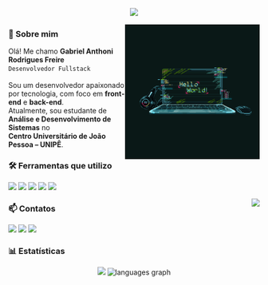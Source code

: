 <!-- Título animado -->
<p align="center">
  <img src="https://capsule-render.vercel.app/api?type=soft&height=40&color=010C06&text=Seja%20bem-vindo(a)&fontColor=57ff9f&fontSize=27&fontAlign=50&fontAlignY=53" />
</p>


<!-- Imagem -->
<img src="HelloWorld.gif" align="right" width="270" />

<!-- Apresentação -->
<h3>👋 Sobre mim</h3>

<p>
  Olá! Me chamo <strong>Gabriel Anthoni Rodrigues Freire</strong><br />
  <code>Desenvolvedor Fullstack</code><br /><br />
  Sou um desenvolvedor apaixonado por tecnologia, com foco em <strong>front-end</strong> e <strong>back-end</strong>.<br />
  Atualmente, sou estudante de <strong>Análise e Desenvolvimento de Sistemas</strong> no<br />
  <strong>Centro Universitário de João Pessoa – UNIPÊ</strong>.
</p>

<!-- Tecnologias -->
<h3>🛠️ Ferramentas que utilizo</h3>

<p align="left">
  <img src="https://skillicons.dev/icons?i=html" />
  <img src="https://skillicons.dev/icons?i=css" />
  <img src="https://skillicons.dev/icons?i=js" />
  <img src="https://skillicons.dev/icons?i=py" />
  <img src="https://skillicons.dev/icons?i=django" />
</p>

<!--  Typing -->
<img src="https://readme-typing-svg.herokuapp.com?font=Fira+Code&weight=100&pause=1000&color=57FF9F&center=true&vCenter=true&width=150&lines=Hello+World!" align="right"/>

<!-- Contatos -->
<h3>📫 Contatos</h3>

<p>
  <img src="https://img.shields.io/static/v1?message=Discord&logo=discord&label=&color=7289DA&logoColor=white&labelColor=&style=for-the-badge" height="35" />
  <img src="https://img.shields.io/static/v1?message=Gmail&logo=gmail&label=&color=D14836&logoColor=white&labelColor=&style=for-the-badge" height="35" />
  <img src="https://img.shields.io/static/v1?message=LinkedIn&logo=linkedin&label=&color=0077B5&logoColor=white&labelColor=&style=for-the-badge" height="35" />
</p>

<!-- Estatísticas -->
<h3>📊 Estatísticas</h3>

<div align="center">
  <img src="https://github-readme-stats.vercel.app/api?username=gabr-anthoni&show_icons=true&include_all_commits=true&count_private=true&bg_color=010C06&title_color=57ff9f&text_color=57ff9f&icon_color=57ff9f&hide_border=true" height="200" />
  <img src="https://github-readme-stats.vercel.app/api/top-langs?username=gabr-anthoni&locale=en&hide_title=false&layout=compact&card_width=320&langs_count=5&bg_color=010C06&title_color=57ff9f&text_color=57ff9f&icon_color=57ff9f&hide_border=true" alt="languages graph" />
</div>


